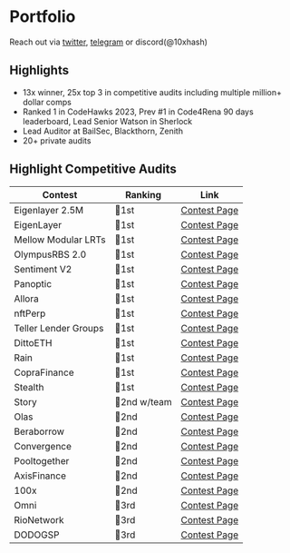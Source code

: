 # Portfolio

Reach out via [twitter](https://twitter.com/10xhash), [telegram](https://t.me/tenxhash) or discord(@10xhash)

## Highlights

- 13x winner, 25x top 3 in competitive audits including multiple million+ dollar comps
- Ranked 1 in CodeHawks 2023, Prev #1 in Code4Rena 90 days leaderboard, Lead Senior Watson in Sherlock
- Lead Auditor at BailSec, Blackthorn, Zenith
- 20+ private audits

## Highlight Competitive Audits

| Contest | Ranking | Link |
| - | - | :-: |
| Eigenlayer 2.5M | 🥇1st | [Contest Page](https://cantina.xyz/code/e7af4986-183d-4764-8bd2-1d6b47f87d99/overview) |
| EigenLayer | 🥇1st | [Contest Page](https://cantina.xyz/competitions/4b6f08a7-e830-4499-9977-08e2c3b32068) |
| Mellow Modular LRTs | 🥇1st | [Contest Page](https://audits.sherlock.xyz/contests/423) |
| OlympusRBS 2.0 | 🥇1st | [Contest Page](https://audits.sherlock.xyz/contests/128) |
| Sentiment V2| 🥇1st | [Contest Page](https://audits.sherlock.xyz/contests/349) |
| Panoptic | 🥇1st | [Contest Page](https://code4rena.com/audits/2023-11-panoptic) |
| Allora | 🥇1st | [Contest Page](https://audits.sherlock.xyz/contests/728) |
| nftPerp | 🥇1st | [Contest Page](https://code4rena.com/audits/2024-01-nftperp-invitational) |
| Teller Lender Groups | 🥇1st | [Contest Page](https://audits.sherlock.xyz/contests/472) |
| DittoETH | 🥇1st | [Contest Page](https://www.codehawks.com/contests/clm871gl00001mp081mzjdlwc) |
| Rain | 🥇1st | [Contest Page](https://audits.sherlock.xyz/contests/679) |
| CopraFinance | 🥇1st | [Contest Page](https://audits.sherlock.xyz/contests/141) |
| Stealth | 🥇1st | [Contest Page](https://audits.sherlock.xyz/contests/201) |
| Story | 🥈2nd w/team | [Contest Page](https://cantina.xyz/code/0561defa-eeb2-4a74-8884-5d7a873afa58/overview) |
| Olas | 🥈2nd | [Contest Page](https://code4rena.com/audits/2023-12-olas) |
| Beraborrow | 🥈2nd | [Contest Page](https://cantina.xyz/code/d4835c42-fc76-4fea-8e2c-70449237fc0e/overview) |
| Convergence | 🥈2nd | [Contest Page](https://audits.sherlock.xyz/contests/126) |
| Pooltogether | 🥈2nd | [Contest Page](https://audits.sherlock.xyz/contests/225) |
| AxisFinance | 🥈2nd | [Contest Page](https://audits.sherlock.xyz/contests/206) |
| 100x | 🥈2nd | [Contest Page](https://audits.sherlock.xyz/contests/153) |
| Omni | 🥉3rd  | [Contest Page](https://cantina.xyz/competitions/d139882b-2d3a-49ac-9849-9dccef584090) |
| RioNetwork | 🥉3rd | [Contest Page](https://audits.sherlock.xyz/contests/176) |
| DODOGSP | 🥉3rd | [Contest Page](https://audits.sherlock.xyz/contests/135) |
